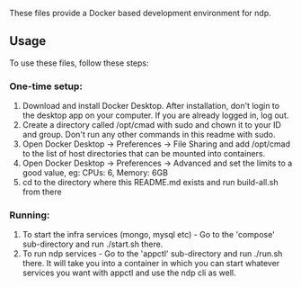 These files provide a Docker based development environment for ndp.

## Usage

To use these files, follow these steps:

### One-time setup:
1. Download and install Docker Desktop. After installation, don't login to the desktop app on your computer. If you are already logged in, log out.
1. Create a directory called /opt/cmad with sudo and chown it to your ID and group. Don't run any other commands in this readme with sudo.
1. Open Docker Desktop -> Preferences -> File Sharing and add /opt/cmad to the list of host directories that can be mounted into containers.
1. Open Docker Desktop -> Preferences -> Advanced and set the limits to a good value, eg: CPUs: 6, Memory: 6GB
1. cd to the directory where this README.md exists and run build-all.sh from there

### Running:
1. To start the infra services (mongo, mysql etc) - Go to the 'compose' sub-directory and run ./start.sh there.
1. To run ndp services - Go to the 'appctl' sub-directory and run ./run.sh there. It will take you into a container in which you can start whatever services you want with appctl and use the ndp cli as well.


